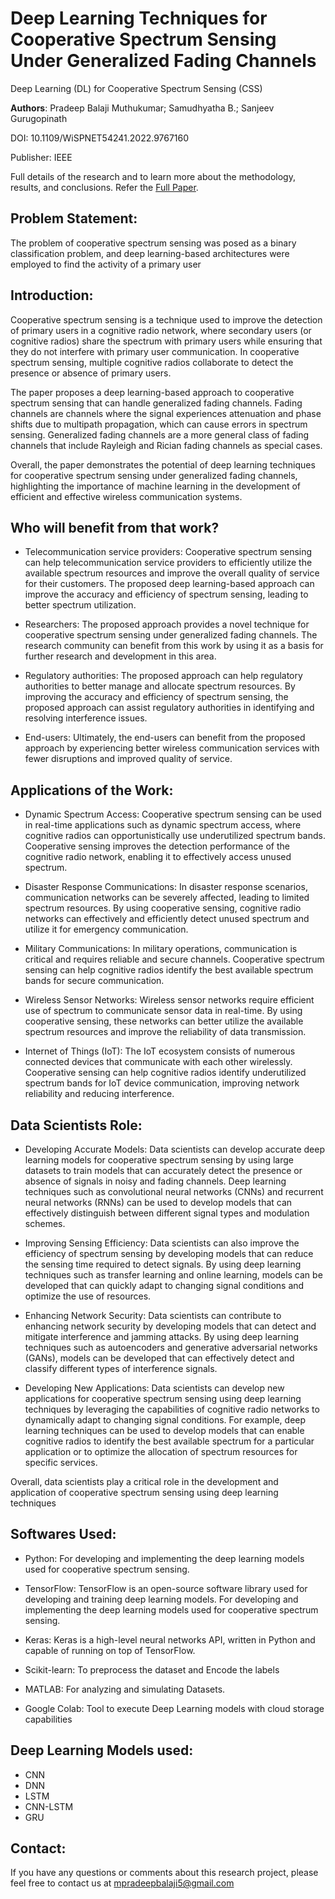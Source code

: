 # Deep Learning Techniques for Cooperative Spectrum Sensing Under Generalized Fading Channels
Deep Learning (DL) for Cooperative Spectrum Sensing (CSS)

**Authors**: Pradeep Balaji Muthukumar; Samudhyatha B.; Sanjeev Gurugopinath <br />

DOI: 10.1109/WiSPNET54241.2022.9767160<br />

Publisher: IEEE

Full details of the research and to learn more about the methodology, results, and conclusions. Refer the [Full Paper](https://ieeexplore.ieee.org/document/9767160).

## Problem Statement:
The problem of cooperative spectrum sensing was posed as a binary classification problem, and deep learning-based
architectures were employed to find the activity of a primary user

## Introduction:
Cooperative spectrum sensing is a technique used to improve the detection of primary users in a cognitive radio network, where secondary users (or cognitive radios) share the spectrum with primary users while ensuring that they do not interfere with primary user communication. In cooperative spectrum sensing, multiple cognitive radios collaborate to detect the presence or absence of primary users.

The paper proposes a deep learning-based approach to cooperative spectrum sensing that can handle generalized fading channels. Fading channels are channels where the signal experiences attenuation and phase shifts due to multipath propagation, which can cause errors in spectrum sensing. Generalized fading channels are a more general class of fading channels that include Rayleigh and Rician fading channels as special cases.

Overall, the paper demonstrates the potential of deep learning techniques for cooperative spectrum sensing under generalized fading channels, highlighting the importance of machine learning in the development of efficient and effective wireless communication systems.

## Who will benefit from that work?
- Telecommunication service providers: Cooperative spectrum sensing can help telecommunication service providers to efficiently utilize the available spectrum resources and improve the overall quality of service for their customers. The proposed deep learning-based approach can improve the accuracy and efficiency of spectrum sensing, leading to better spectrum utilization.

- Researchers: The proposed approach provides a novel technique for cooperative spectrum sensing under generalized fading channels. The research community can benefit from this work by using it as a basis for further research and development in this area.

- Regulatory authorities: The proposed approach can help regulatory authorities to better manage and allocate spectrum resources. By improving the accuracy and efficiency of spectrum sensing, the proposed approach can assist regulatory authorities in identifying and resolving interference issues.

- End-users: Ultimately, the end-users can benefit from the proposed approach by experiencing better wireless communication services with fewer disruptions and improved quality of service.


## Applications of the Work:
- Dynamic Spectrum Access: Cooperative spectrum sensing can be used in real-time applications such as dynamic spectrum access, where cognitive radios can opportunistically use underutilized spectrum bands. Cooperative sensing improves the detection performance of the cognitive radio network, enabling it to effectively access unused spectrum.

- Disaster Response Communications: In disaster response scenarios, communication networks can be severely affected, leading to limited spectrum resources. By using cooperative sensing, cognitive radio networks can effectively and efficiently detect unused spectrum and utilize it for emergency communication.

- Military Communications: In military operations, communication is critical and requires reliable and secure channels. Cooperative spectrum sensing can help cognitive radios identify the best available spectrum bands for secure communication.

- Wireless Sensor Networks: Wireless sensor networks require efficient use of spectrum to communicate sensor data in real-time. By using cooperative sensing, these networks can better utilize the available spectrum resources and improve the reliability of data transmission.

- Internet of Things (IoT): The IoT ecosystem consists of numerous connected devices that communicate with each other wirelessly. Cooperative sensing can help cognitive radios identify underutilized spectrum bands for IoT device communication, improving network reliability and reducing interference.

## Data Scientists Role:

- Developing Accurate Models: Data scientists can develop accurate deep learning models for cooperative spectrum sensing by using large datasets to train models that can accurately detect the presence or absence of signals in noisy and fading channels. Deep learning techniques such as convolutional neural networks (CNNs) and recurrent neural networks (RNNs) can be used to develop models that can effectively distinguish between different signal types and modulation schemes.

- Improving Sensing Efficiency: Data scientists can also improve the efficiency of spectrum sensing by developing models that can reduce the sensing time required to detect signals. By using deep learning techniques such as transfer learning and online learning, models can be developed that can quickly adapt to changing signal conditions and optimize the use of resources.

- Enhancing Network Security: Data scientists can contribute to enhancing network security by developing models that can detect and mitigate interference and jamming attacks. By using deep learning techniques such as autoencoders and generative adversarial networks (GANs), models can be developed that can effectively detect and classify different types of interference signals.

- Developing New Applications: Data scientists can develop new applications for cooperative spectrum sensing using deep learning techniques by leveraging the capabilities of cognitive radio networks to dynamically adapt to changing signal conditions. For example, deep learning techniques can be used to develop models that can enable cognitive radios to identify the best available spectrum for a particular application or to optimize the allocation of spectrum resources for specific services.

Overall, data scientists play a critical role in the development and application of cooperative spectrum sensing using deep learning techniques

## Softwares Used:

- Python: For developing and implementing the deep learning models used for cooperative spectrum sensing.

- TensorFlow: TensorFlow is an open-source software library used for developing and training deep learning models. For developing and implementing the deep learning models used for cooperative spectrum sensing.

- Keras: Keras is a high-level neural networks API, written in Python and capable of running on top of TensorFlow. 

- Scikit-learn: To preprocess the dataset and Encode the labels 

- MATLAB: For analyzing and simulating Datasets.

- Google Colab: Tool to execute Deep Learning models with cloud storage capabilities

## Deep Learning Models used:
- CNN
- DNN 
- LSTM 
- CNN-LSTM
- GRU

## Contact:
If you have any questions or comments about this research project, please feel free to contact us at mpradeepbalaji5@gmail.com
